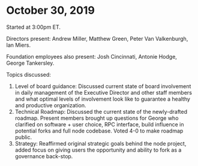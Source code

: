 October 30, 2019
=================================

Started at 3:00pm ET.

Directors present: Andrew Miller, Matthew Green, Peter Van Valkenburgh, Ian Miers.

Foundation employees also present:  Josh Cincinnati, Antonie Hodge, George Tankersley.

Topics discussed:

1. Level of board guidance: Discussed current state of board involvement in daily management of the Executive Director and other staff members and what optimal levels of involvement look like to guarantee a healthy and productive organization.
2. Technical Roadmap: Discussed the current state of the newly-drafted roadmap. Present members brought up questions for George who clarified on software + user choice, RPC interface, build influence in potential forks and full node codebase. Voted 4-0 to make roadmap public.
3. Strategy: Reaffirmed original strategic goals behind the node project, added focus on giving users the opportunity and ability to fork as a governance back-stop.
